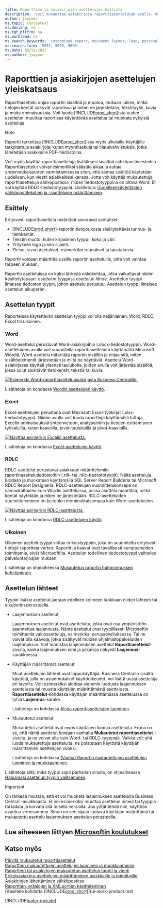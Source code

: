 ```yaml
---
title: Raporttien ja asiakirjojen asettelujen hallinta
description: 'Voit mukauttaa asiakirjoja raporttiasettelujen avulla. Voit muokata tällä tavoin asiakkaille lähetettävien PDF-tiedostojen fonttia, logoa tai sivuasetuksia.'
author: jswymer
ms.topic: conceptual
ms.devlang: na
ms.tgt_pltfrm: na
ms.workload: na
ms.search.keywords: 'customized report, document layout, logo, personalize'
ms.search.form: '9652, 9650, 9660'
ms.date: 05/23/2023
ms.author: jswymer
---
```

# Raporttien ja asiakirjojen asettelujen yleiskatsaus

Raporttiasettelu ohjaa raportin sisältöä ja muotoa, mukaan lukien, mitkä tietojen kentät näkyvät raportissa ja miten ne järjestetään, tekstityylin, kuvia ja muita ominaisuuksia. Voit luoda [!INCLUDE[prod_short](includes/prod_short.md)]ista uuden asettelun, muuttaa raportissa käytettävää asettelua tai muokata nykyisiä asetteluja.

> [!NOTE]  
> Raportti tarkoittaa [!INCLUDE[prod_short](includes/prod_short.md)]issa myös ulkoisille käyttäjille tarkoitettuja asiakirjoja, kuten myyntilaskuja tai tilausvahvistuksia, jotka lähetetään asiakkaille PDF-tiedostoina.

Voit myös käyttää raporttiasetteluja lisätäksesi sisältöä sähköpostiviesteihin. Raporttiasettelut voivat esimerkiksi säästää aikaa ja auttaa yhdenmukaisuuden varmistamisessa siten, että samaa sisältöä käytetään uudelleen, kun viestit asiakkaidesi kanssa. Jotta voit käyttää mukautettuja raporttiasetteluja sähköpostissa, niiden tiedostotyyppinä on oltava Word. Et voi käyttää RDLC-tiedostotyyppiä. Lisätietoja: [Uudelleenkäytettävien sähköpostitekstien ja -asettelujen määrittäminen](admin-how-setup-email.md#set-up-reusable-email-texts-and-layouts). 

## Esittely

Erityisesti raporttiasettelu määrittää seuraavat asetukset:

* [!INCLUDE[prod_short](includes/prod_short.md)]-raportin tietojoukosta sisällytettävät tunnus- ja tietokentät.
* Tekstin muoto, kuten kirjasimen tyyppi, koko ja väri.
* Yrityksen logo ja sen sijainti.
* Yleiset sivun asetukset, esimerkiksi reunukset ja taustakuvia.

Raportti voidaan määrittää useille raportin asetteluille, joita voit vaihtaa tarpeen mukaan. 

<!--You can use one of the built-in report layouts or you can create custom report layouts and assign them to your reports as needed. For more information, see [Create a Custom Report or Document Layout](ui-how-create-custom-report-layout.md).-->

Raportin asetteluissa on kaksi tärkeää näkökohtaa, jotka vaikuttavat niiden käsittelytapaan: *asettelun tyyppi* ja *asettelun lähde*. Asettelun tyyppi ilmaisee tiedoston tyypin, johon asettelu perustuu. Asettelun tyyppi ilmaisee asettelun alkuperän.

## Asettelun tyypit

Raporteissa käytettävän asettelun tyyppi voi olla neljänlainen: Word, RDLC, Excel tai ulkoinen.

### Word

Word-asettelut perustuvat Word-asiakirjoihin (.docx-tiedostotyyppi). Word-asetteluiden avulla voit suunnitella raporttiasetteluita käyttämällä Microsoft Wordiä. Word-asettelu määrittää raportin sisällön ja ohjaa sitä, miten sisältöelementit järjestetään ja miltä ne näyttävät. Asettelu Word-asiakirjassa käyttää yleensä taulukoita, joiden avulla voit järjestää sisältöä, jossa solut sisältävät tietokentät, tekstiä tai kuvia.

[![Esimerkki Word-raporttiasetteluasiakirjasta Business Centralille.](media/word-layout-overview.png)](media/word-layout-overview.png#lightbox) 

<!--![Example of a word report layout document for Business Central.](media/nav_wordreportlayout_edit_in_word_example.png) -->

Lisätietoja on kohdassa [Wordin asettelujen käyttö](ui-how-add-fields-word-report-layout.md).

### Excel

Excel-asettelujen perustana ovat Microsoft Excel-työkirjat (.xlsx-tiedostotyyppi). Niiden avulla voit luoda raportteja käyttämällä tuttuja Excelin ominaisuuksia yhteenvetoon, analysointiin ja tietojen esittämiseen työkaluilla, kuten kaavoilla, pivot-taulukoilla ja pivot-kaavioilla.

[![Näyttää esimerkin Excelin asettelusta.](media/excel-layout-2.png)](media/excel-layout-2.png#lightbox)

Lisätietoja on kohdassa [Excel-asettelujen käyttö](ui-excel-report-layouts.md).

### RDLC

RDLC-asettelut perustuvat asiakkaan määrittelemiin raportinasettelutiedostoihin (.rdl- tai .rdlc-tiedostotyypit). Näitä asetteluja luodaan ja muokataan käyttämällä SQL Server Report Builderia tai Microsoft RDLC Report Designeria. RDLC-asettelujen suunnittelukonsepti on samankaltainen kuin Wordin asetteluissa, joissa asettelu määrittää, mitkä kentät näytetään ja miten ne järjestetään. RDLC-asetteluiden suunnitteleminen on kuitenkin monimutkaisempaa kuin Word-asetteluiden.

[![Näyttää esimerkin RDLC-asettelusta.](media/rdlc-layout-overview.png)](media/rdlc-layout-overview.png#lightbox)

Lisätietoja on kohdassa [RDLC-asettelujen käyttö](ui-rdlc-report-layouts.md).

### Ulkoinen

Ulkoinen asettelutyyppi viittaa erikoistyyppiin, joka on suunniteltu erityisesti tiettyjä raportteja varten. Raportit ja kaavat ovat tavallisesti kumppaneiden toimittamia, eivät Microsoftilta. Asettelun todellinen tiedostotyyppi vaihtelee palveluntarjoajan mukaan.

Lisätietoja on ohjeaiheessa [Mukautetun raportin hahmonnuksen kehittäminen](/dynamics365/business-central/dev-itpro/developer/devenv-report-custom-render).

## Asettelun lähteet

Tyypin lisäksi asettelut jaetaan edelleen kolmeen luokkaan niiden lähteen tai alkuperän perusteella.

* Laajennuksen asettelut

   Laajennuksen asettelut ovat asetteluita, jotka ovat osa ympäristöön asennettua laajennusta. Nämä asettelut ovat tyypillisesti Microsoftin toimittamia vakioasetteluja, esimerkiksi perussovelluksessa. Tai ne voivat olla kaavoja, jotka sisältyvät muiden ohjelmistopalveluiden laajennuksiin. Voit tunnistaa laajennuksen asettelut **Raporttiasettelut**-sivulla, koska laajennuksen nimi ja julkaisija näkyvät **Laajennus**-sarakkeessa.

* Käyttäjän määrittämät asettelut

   Muut asettelujen lähteet ovat loppukäyttäjiä. Business Centralin sisältä käyttäjä, jolla on asianmukaiset käyttöoikeudet, voi lisätä uusia asetteluja eri tavoilla. Voit esimerkiksi aloittaa aiemmin luodusta laajennuksen asettelusta tai muusta käyttäjän määrittämästä asettelusta. **Raporttiasettelut**-kohdassa käyttäjän määrittämässä asettelussa on tyhjä **Laajennus**-sarake.

   Lisätietoja on kohdassa [Aloita raporttiasettelujen luominen](ui-get-started-layouts.md).

* Mukautetut asettelut

  Mukautetut asettelut ovat myös käyttäjien luomia asetteluita. Erona on se, että nämä asettelut luodaan vanhalta **Mukautetut raporttiasettelut** -sivulta, ja ne voivat olla vain Word- tai RDLC-tyyppejä. Vaikka voit yhä luoda mukautettuja asetteluita, ne poistetaan käytöstä käyttäjän määrittämien asettelujen vuoksi.

  Lisätietoja on kohdassa [(Vanha) Raportin mukautettujen asettelujen luominen ja muokkaaminen](ui-how-create-custom-report-layout.md).

Lisätietoja siitä, mikä tyyppi sopii parhaiten sinulle, on ohjeaiheessa [Haluamasi asettelun tyypin valitseminen](ui-get-started-layouts.md#decide).

> [!IMPORTANT]
> On tärkeää muistaa, että et voi muokata laajennuksen asetteluita Business Central -asiakkaasta. Et voi esimerkiksi muuttaa asettelun nimeä tai tyyppiä tai ladata ja korvata sitä toisella versiolla. Jos yrität tehdä niin, näyttöön avautuu virhesanoma. Sinun on sen sijaan luotava käyttäjän määrittämä tai mukautettu asettelu laajennuksen asettelun perusteella.

<!--
### Built-in and custom report layouts



[!INCLUDE[prod_short](includes/prod_short.md)] includes several built-in layouts. Built-in layouts are predefined layouts that are designed for specific reports. [!INCLUDE[prod_short](includes/prod_short.md)] reports will have a built-in layout as either an RDLC report layout, Word report layout, or in some cases both. You can’t modify a built-in report layout from [!INCLUDE[prod_short](includes/prod_short.md)] but you use them as a starting point for building your own custom report layouts.

Custom layouts are report layouts that you design to change the appearance of a report. You typically create a custom layout based on a built-in layout, but you can create them from scratch or from a copy of an existing custom layout. Custom layouts enable you to have multiple layouts for the same report, which you switch among as needed. For example, you can have different layouts for each [!INCLUDE[prod_short](includes/prod_short.md)] company, or you can have different layouts for the same company for specific occasions or events, like a special campaign or holiday season.


Deciding on whether to use a Word, Excel, or RDLC layout type will depend on how you want the generated report to look and your knowledge of tools for creating the layouts, like Word, Excel, and SQL Server Report Builder.

* The general design concepts for Word and RDLC layouts are similar. However each type has certain design features that affect how the generated report appears in [!INCLUDE[prod_short](includes/prod_short.md)]. This means that the same report might look different when using the Word report layout compared to the RDLC report layout.

* The process for setting up Word, Excel, and RDLC report layouts on reports is the same. The main difference is in the way you modify the layouts. Word and especially Excel layouts are typically easier to create and modify than RDLC report layouts because you use Word and Excel. RDLC report layouts are modified by using SQL Server Report builder, which targets more advanced users.

* Not all reports and document have a dataset that is optimized for use with an Excel layout. For example, aggregations and complex calculations work best with RDLC or Word layouts. The same is true for documents.

For information about how to switch the layout currently used on a report, see [Set the Layout Used by a Report](ui-set-report-layout.md).

-->



## Lue aiheeseen liittyen [Microsoftin koulutukset](/training/modules/change-documents-dynamics-365-business-central/index)

## Katso myös

[Päivitä mukautetut raporttiasettelut](ui-update-report-layouts.md)  
[Raporttien mukautettujen asettelujen luominen ja muokkaaminen](ui-how-create-custom-report-layout.md)  
[Raporttien tai asiakirjojen mukautetun asettelun tuonti ja vienti](ui-how-import-and-export-report-layout.md)  
[Erikoisasiakirja-asettelujen määrittäminen asiakkaille ja toimittajille](ui-define-customer-vendor-document-layouts.md)  
[Asiakirjojen lähettäminen sähköpostitse](ui-how-send-documents-email.md)  
[Raporttien, eräajojen ja XMLportien käsitteleminen](ui-work-report.md)  
[Käsittele kohdetta [!INCLUDE[prod_short](includes/prod_short.md)]](ui-work-product.md)  


[!INCLUDE[footer-include](includes/footer-banner.md)]
